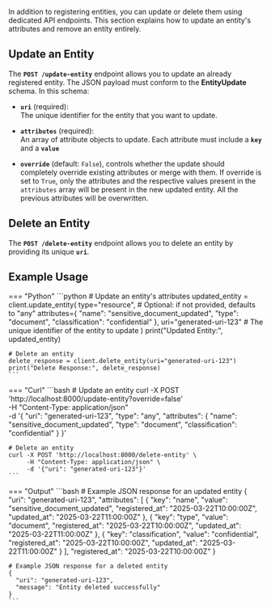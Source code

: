 In addition to registering entities, you can update or delete them using dedicated API endpoints. This section explains how to update an entity's attributes and remove an entity entirely.

## Update an Entity

The **`POST /update-entity`** endpoint allows you to update an already registered entity. The JSON payload must conform to the **EntityUpdate** schema. In this schema:

- **`uri`** (required):  
  The unique identifier for the entity that you want to update.
  
- **`attributes`** (required):  
  An array of attribute objects to update. Each attribute must include a **`key`** and a **`value`** 

- **`override`** (default: `False`), controls whether the update should completely override existing attributes or merge with them. If override is set to `True`, only the attributes and the respective values present in the `attributes` array will be present in the new updated entity. All the previous attributes will be overwritten.

## Delete an Entity

The **`POST /delete-entity`** endpoint allows you to delete an entity by providing its unique **`uri`**.

## Example Usage

=== "Python"
    ```python
    # Update an entity's attributes
    updated_entity = client.update_entity(
        type="resource",  # Optional: if not provided, defaults to "any"
        attributes={
            "name": "sensitive_document_updated",
            "type": "document",
            "classification": "confidential"
        },
        uri="generated-uri-123"  # The unique identifier of the entity to update
    )
    print("Updated Entity:", updated_entity)

    # Delete an entity
    delete_response = client.delete_entity(uri="generated-uri-123")
    print("Delete Response:", delete_response)
    ```

=== "Curl"
    ```bash
    # Update an entity
    curl -X POST 'http://localhost:8000/update-entity?override=false' \
         -H "Content-Type: application/json" \
         -d '{
               "uri": "generated-uri-123",
               "type": "any",
               "attributes": {
                 "name": "sensitive_document_updated",
                 "type": "document",
                 "classification": "confidential"
               }
             }'

    # Delete an entity
    curl -X POST 'http://localhost:8000/delete-entity' \
         -H "Content-Type: application/json" \
         -d '{"uri": "generated-uri-123"}'
    ```

=== "Output"
    ```bash
    # Example JSON response for an updated entity
    {
      "uri": "generated-uri-123",
      "attributes": [
          {
            "key": "name",
            "value": "sensitive_document_updated",
            "registered_at": "2025-03-22T10:00:00Z",
            "updated_at": "2025-03-22T11:00:00Z"
          },
          {
            "key": "type",
            "value": "document",
            "registered_at": "2025-03-22T10:00:00Z",
            "updated_at": "2025-03-22T11:00:00Z"
          },
          {
            "key": "classification",
            "value": "confidential",
            "registered_at": "2025-03-22T10:00:00Z",
            "updated_at": "2025-03-22T11:00:00Z"
          }
      ],
      "registered_at": "2025-03-22T10:00:00Z"
    }

    # Example JSON response for a deleted entity
    {
      "uri": "generated-uri-123",
      "message": "Entity deleted successfully"
    }
    ```
